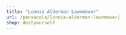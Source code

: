 ```yaml
---
title: "Lonnie Alderman Lawnmower"
url: /pensacola/lonnie-alderman-lawnmower/
shop: doityourself
---
```

